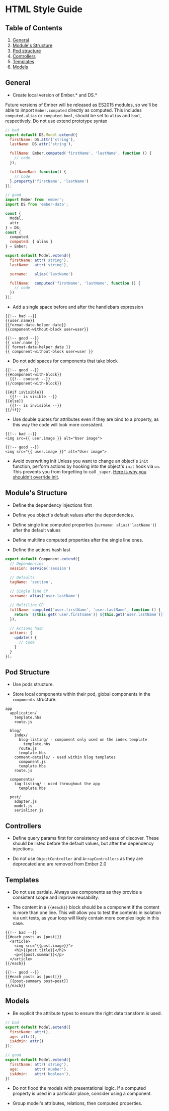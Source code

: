 # HTML Style Guide

## Table of Contents

1. [General](#general)
1. [Module's Structure](#modules-structure)
1. [Pod structure](#pod-structure)
1. [Controllers](#controllers)
1. [Templates](#templates)
1. [Models](#models)

## General

* Create local version of Ember.* and DS.*

Future versions of Ember will be released as ES2015 modules, so we'll be able to import `Ember.computed` directly as computed. This includes `computed.alias` or `computed.bool`, should be set to `alias` and `bool`, respectively. Do not use extend prototype syntax

```javascript
// bad
export default DS.Model.extend({
  firstName: DS.attr('string'),
  lastName: DS.attr('string'),

  fullName: Ember.computed('firstName', 'lastName', function () {
    // code
  }),

  fullNameBad: function() {
    // Code
  }.property('firstName', 'lastName')
});

// good
import Ember from 'ember';
import DS from 'ember-data';

const {
  Model,
  attr
} = DS;
const {
  computed,
  computed: { alias }
} = Ember;

export default Model.extend({
  firstName: attr('string'),
  lastName:  attr('string'),

  surname:   alias('lastName')

  fullName:  computed('firstName', 'lastName', function () {
    // code
  })
});
```

* Add a single space before and after the handlebars expression

```htmlbars
{{!-- bad --}}
{{user.name}}
{{format-date-helper date}}
{{component-without-block user=user}}

{{!-- good --}}
{{ user.name }}
{{ format-date-helper date }}
{{ component-without-block user=user }}
```

* Do not add spaces for components that take block

```htmlbars
{{!-- good --}}
{{#component-with-block}}
  {{!-- content --}}
{{/component-with-block}}

{{#if isVisible}}
  {{!-- is visible --}}
{{else}}
  {{!-- is invisible --}}
{{/if}}
```

* Use double quotes for attributes even if they are bind to a property, as this way
  the code will look more consistent.

```htmlbars
{{!-- bad --}}
<img src={{ user.image }} alt="User image">

{{!-- good --}}
<img src="{{ user.image }}" alt="User image">
```

* Avoid overwriting init Unless you want to change an object's `init` function,
  perform actions by hooking into the object's `init` hook via `on`.
  This prevents you from forgetting to call `_super`.
  [Here is why you shouldn't override init](http://reefpoints.dockyard.com/2014/04/28/dont-override-init.html).

## Module's Structure

* Define the dependency injections first

* Define you object's default values after the dependencies.

* Define single line computed properties (`surname: alias('lastName')`) after the default values

* Define multiline computed properties after the single line ones.

* Define the actions hash last

```javascript
export default Component.extend({
  // Dependencies
  session: service('session')

  // Defaults
  tagName: 'section',

  // Single line CP
  surname: alias('user.lastName')

  // Multiline CP
  fullName: computed('user.firstName', 'user.lastName', function () {
    return `${this.get('user.firstname')} ${this.get('user.lastName')}`;
  }),

  // Actions hash
  actions: {
    update() {
      // Code
    }
  }
});
```

## Pod Structure

* Use pods structure.

* Store local components within their pod, global components in the `components` structure.

```
app
  application/
    template.hbs
    route.js

  blog/
    index/
      blog-listing/ - component only used on the index template
        template.hbs
      route.js
      template.hbs
    comment-details/ - used within blog templates
      component.js
      template.hbs
    route.js

  components/
    tag-listing/ - used throughout the app
      template.hbs

  post/
    adapter.js
    model.js
    serializer.js
```

## Controllers

* Define query params first for consistency and ease of discover. These should be listed
  before the default values, but after the dependency injections.

* Do not use `ObjectController` and `ArrayControllers` as they are deprecated and are
  removed from Ember 2.0

## Templates

* Do not use partials. Always use components as they provide a consistent scope and improve
  reusability.

* The content in a `{{#each}}` block should be a component if the content is more than one line. This will allow you to test the contents in isolation via unit tests, as your loop will likely contain more complex logic in this case.

```htmlbars
{{!-- bad --}}
{{#each posts as |post|}}
  <article>
    <img src="{{post.image}}">
    <h1>{{post.title}}</h2>
    <p>{{post.summar}}</p>
  </article>
{{/each}}

{{!-- good --}}
{{#each posts as |post|}}
  {{post-summary post=post}}
{{/each}}
```

## Models

* Be explicit the attribute types to ensure the right data transform is used.

```javascript
// bad
export default Model.extend({
  firstName: attr(),
  age: attr(),
  isAdmin: attr()
});

// good
export default Model.extend({
  firstName: attr('string'),
  age:       attr('number'),
  isAdmin:   attr('boolean'),
})
```

* Do not flood the models with presentational logic. If a computed property is used
  in a particular place, consider using a component.

* Group model's attributes, relations, then computed properties.

